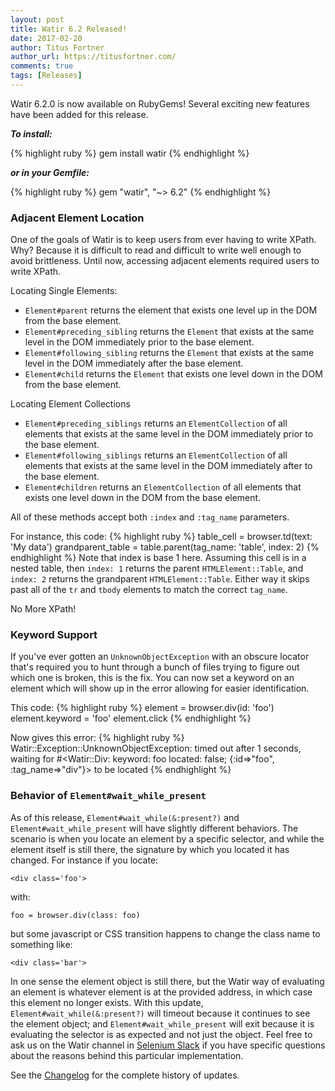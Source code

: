 ```yaml
---
layout: post
title: Watir 6.2 Released!
date: 2017-02-20
author: Titus Fortner
author_url: https://titusfortner.com/
comments: true
tags: [Releases]
---
```


Watir 6.2.0 is now available on RubyGems! Several exciting new features 
have been added for this release.
<!--more-->

***To install:***

{% highlight ruby %}
gem install watir
{% endhighlight %}

***or in your Gemfile:*** 

{% highlight ruby %}
gem "watir", "~> 6.2"
{% endhighlight %}
<br/>

### Adjacent Element Location

One of the goals of Watir is to keep users from ever having to write XPath.
Why? Because it is difficult to read and difficult to write well enough to avoid
brittleness. Until now, accessing adjacent elements required users to write XPath.

Locating Single Elements:
* `Element#parent` returns the element that exists one level up in the DOM 
from the base element.
* `Element#preceding_sibling` returns the `Element` that exists at the same level 
in the DOM immediately prior to the base element.
* `Element#following_sibling` returns the `Element` that exists at the same level 
in the DOM immediately after the base element.
* `Element#child` returns the `Element` that exists one level down in the DOM from
 the base element.

Locating Element Collections
* `Element#preceding_siblings` returns an `ElementCollection` of all elements 
that exists at the same level in the DOM immediately prior to the base element.
* `Element#following_siblings` returns an `ElementCollection` of all elements 
that exists at the same level in the DOM immediately after to the base element.
* `Element#children` returns an `ElementCollection` of all elements 
that exists one level down in the DOM from the base element.

All of these methods accept both `:index` and `:tag_name` parameters.

For instance, this code:
{% highlight ruby %}
table_cell = browser.td(text: 'My data')
grandparent_table = table.parent(tag_name: 'table', index: 2)
{% endhighlight %}
Note that index is base 1 here. Assuming this cell is in a nested table, 
then `index: 1` returns the parent `HTMLElement::Table`,
and `index: 2` returns the grandparent `HTMLElement::Table`.
Either way it skips past all of the `tr` and `tbody` elements to match
the correct `tag_name`.

No More XPath!
<br/>

### Keyword Support

If you've ever gotten an `UnknownObjectException` with an obscure locator
that's required you to hunt through a bunch of files trying to figure out
which one is broken, this is the fix. You can now set a keyword on an 
element which will show up in the error allowing for easier identification.

This code:
{% highlight ruby %}
element = browser.div(id: 'foo')
element.keyword = 'foo'
element.click
{% endhighlight %}

Now gives this error:
{% highlight ruby %}
Watir::Exception::UnknownObjectException: timed out after 1 seconds, waiting for 
#<Watir::Div: keyword: foo located: false; {:id=>"foo", :tag_name=>"div"}> to be located
{% endhighlight %}
<br/>

### Behavior of `Element#wait_while_present`

As of this release, `Element#wait_while(&:present?)` and `Element#wait_while_present`
will have slightly different behaviors. The scenario is when you locate an element by a
specific selector, and while the element itself is still there, the signature by which
you located it has changed. For instance if you locate: 

`<div class='foo'>` 

with:

`foo = browser.div(class: foo)`

but some javascript or CSS transition happens 
to change the class name to something like:

`<div class='bar'>`

In one sense the element object is still there, but the Watir way of evaluating an element 
is whatever element is at the provided address, in which case this element no longer exists. 
With this update, `Element#wait_while(&:present?)` will timeout because it continues 
to see the element object; and `Element#wait_while_present` will exit because it is 
evaluating the selector is as expected and not just the object. 
Feel free to ask us on the Watir channel in
[Selenium Slack](https://seleniumirc.herokuapp.com/) if you have specific questions 
about the reasons behind this particular implementation.
<br/>

See the [Changelog](https://github.com/watir/watir/blob/master/CHANGES.md) 
for the complete history of updates.

